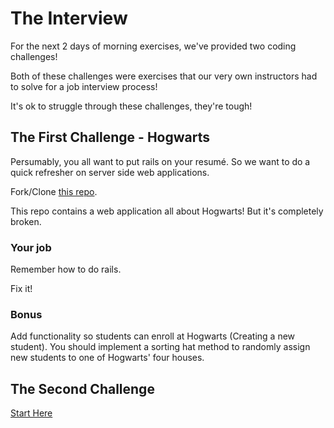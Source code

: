 # The Interview

For the next 2 days of morning exercises, we've provided two coding challenges!

Both of these challenges were exercises that our very own instructors had to solve for a job interview process!


It's ok to struggle through these challenges, they're tough!

## The First Challenge - Hogwarts
Persumably, you all want to put rails on your resumé. So we want to do a quick refresher on server side web applications.

Fork/Clone [this repo](https://github.com/ga-dc/hogwarts_rails).

This repo contains a web application all about Hogwarts! But it's completely broken.

### Your job
Remember how to do rails.

Fix it!

### Bonus
Add functionality so students can enroll at Hogwarts (Creating a new student). You should implement a sorting hat method to randomly assign new students to one of Hogwarts' four houses.

## The Second Challenge
[Start Here](http://letsrevolutionizetesting.com/challenge)
